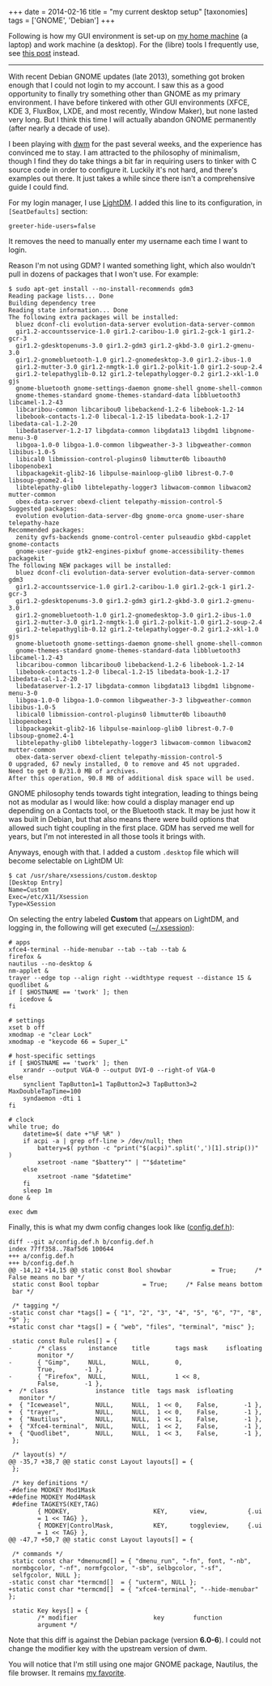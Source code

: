 +++
date = 2014-02-16
title = "my current desktop setup"
[taxonomies]
tags = ['GNOME', 'Debian']
+++

Following is how my GUI environment is set-up on [my home machine] (a
laptop) and work machine (a desktop). For the (libre) tools I frequently
use, see [this post] instead.

---

With recent Debian GNOME updates (late 2013), something got broken
enough that I could not login to my account. I saw this as a good
opportunity to finally try something other than GNOME as my primary
environment. I have before tinkered with other GUI environments (XFCE,
KDE 3, FluxBox, LXDE, and most recently, Window Maker), but none lasted
very long. But I think this time I will actually abandon GNOME
permanently (after nearly a decade of use).

I been playing with [dwm] for the past several weeks, and the experience
has convinced me to stay. I am attracted to the philosophy of
minimalism, though I find they do take things a bit far in requiring
users to tinker with C source code in order to configure it. Luckily
it's not hard, and there's examples out there. It just takes a while
since there isn't a comprehensive guide I could find.

For my login manager, I use [LightDM]. I added this line to its
configuration, in `[SeatDefaults]` section:

    greeter-hide-users=false

It removes the need to manually enter my username each time I want to
login.

Reason I'm not using GDM? I wanted something light, which also
wouldn't pull in dozens of packages that I won't use. For example:

    $ sudo apt-get install --no-install-recommends gdm3
    Reading package lists... Done
    Building dependency tree
    Reading state information... Done
    The following extra packages will be installed:
      bluez dconf-cli evolution-data-server evolution-data-server-common
      gir1.2-accountsservice-1.0 gir1.2-caribou-1.0 gir1.2-gck-1 gir1.2-gcr-3
      gir1.2-gdesktopenums-3.0 gir1.2-gdm3 gir1.2-gkbd-3.0 gir1.2-gmenu-3.0
      gir1.2-gnomebluetooth-1.0 gir1.2-gnomedesktop-3.0 gir1.2-ibus-1.0
      gir1.2-mutter-3.0 gir1.2-nmgtk-1.0 gir1.2-polkit-1.0 gir1.2-soup-2.4
      gir1.2-telepathyglib-0.12 gir1.2-telepathylogger-0.2 gir1.2-xkl-1.0 gjs
      gnome-bluetooth gnome-settings-daemon gnome-shell gnome-shell-common
      gnome-themes-standard gnome-themes-standard-data libbluetooth3 libcamel-1.2-43
      libcaribou-common libcaribou0 libebackend-1.2-6 libebook-1.2-14
      libebook-contacts-1.2-0 libecal-1.2-15 libedata-book-1.2-17 libedata-cal-1.2-20
      libedataserver-1.2-17 libgdata-common libgdata13 libgdm1 libgnome-menu-3-0
      libgoa-1.0-0 libgoa-1.0-common libgweather-3-3 libgweather-common libibus-1.0-5
      libical0 libmission-control-plugins0 libmutter0b liboauth0 libopenobex1
      libpackagekit-glib2-16 libpulse-mainloop-glib0 librest-0.7-0 libsoup-gnome2.4-1
      libtelepathy-glib0 libtelepathy-logger3 libwacom-common libwacom2 mutter-common
      obex-data-server obexd-client telepathy-mission-control-5
    Suggested packages:
      evolution evolution-data-server-dbg gnome-orca gnome-user-share telepathy-haze
    Recommended packages:
      zenity gvfs-backends gnome-control-center pulseaudio gkbd-capplet gnome-contacts
      gnome-user-guide gtk2-engines-pixbuf gnome-accessibility-themes packagekit
    The following NEW packages will be installed:
      bluez dconf-cli evolution-data-server evolution-data-server-common gdm3
      gir1.2-accountsservice-1.0 gir1.2-caribou-1.0 gir1.2-gck-1 gir1.2-gcr-3
      gir1.2-gdesktopenums-3.0 gir1.2-gdm3 gir1.2-gkbd-3.0 gir1.2-gmenu-3.0
      gir1.2-gnomebluetooth-1.0 gir1.2-gnomedesktop-3.0 gir1.2-ibus-1.0
      gir1.2-mutter-3.0 gir1.2-nmgtk-1.0 gir1.2-polkit-1.0 gir1.2-soup-2.4
      gir1.2-telepathyglib-0.12 gir1.2-telepathylogger-0.2 gir1.2-xkl-1.0 gjs
      gnome-bluetooth gnome-settings-daemon gnome-shell gnome-shell-common
      gnome-themes-standard gnome-themes-standard-data libbluetooth3 libcamel-1.2-43
      libcaribou-common libcaribou0 libebackend-1.2-6 libebook-1.2-14
      libebook-contacts-1.2-0 libecal-1.2-15 libedata-book-1.2-17 libedata-cal-1.2-20
      libedataserver-1.2-17 libgdata-common libgdata13 libgdm1 libgnome-menu-3-0
      libgoa-1.0-0 libgoa-1.0-common libgweather-3-3 libgweather-common libibus-1.0-5
      libical0 libmission-control-plugins0 libmutter0b liboauth0 libopenobex1
      libpackagekit-glib2-16 libpulse-mainloop-glib0 librest-0.7-0 libsoup-gnome2.4-1
      libtelepathy-glib0 libtelepathy-logger3 libwacom-common libwacom2 mutter-common
      obex-data-server obexd-client telepathy-mission-control-5
    0 upgraded, 67 newly installed, 0 to remove and 45 not upgraded.
    Need to get 0 B/31.0 MB of archives.
    After this operation, 90.8 MB of additional disk space will be used.

GNOME philosophy tends towards tight integration, leading to things
being not as modular as I would like: how could a display manager end up
depending on a Contacts tool, or the Bluetooth stack. It may be just how
it was built in Debian, but that also means there were build options
that allowed such tight coupling in the first place. GDM has served me
well for years, but I'm not interested in all those tools it brings
with.

Anyways, enough with that. I added a custom `.desktop` file which will
become selectable on LightDM UI:

    $ cat /usr/share/xsessions/custom.desktop
    [Desktop Entry]
    Name=Custom
    Exec=/etc/X11/Xsession
    Type=XSession

On selecting the entry labeled **Custom** that appears on LightDM, and
logging in, the following will get executed ([~/.xsession]):

``` {.sourceCode .sh}
# apps
xfce4-terminal --hide-menubar --tab --tab --tab &
firefox &
nautilus --no-desktop &
nm-applet &
trayer --edge top --align right --widthtype request --distance 15 &
quodlibet &
if [ $HOSTNAME == 'twork' ]; then
   icedove &
fi

# settings
xset b off
xmodmap -e "clear Lock"
xmodmap -e "keycode 66 = Super_L"

# host-specific settings
if [ $HOSTNAME == 'twork' ]; then
    xrandr --output VGA-0 --output DVI-0 --right-of VGA-0
else
    synclient TapButton1=1 TapButton2=3 TapButton3=2 MaxDoubleTapTime=100
    syndaemon -dti 1
fi

# clock
while true; do
    datetime=$( date +"%F %R" )
    if acpi -a | grep off-line > /dev/null; then
        battery=$( python -c "print("$(acpi)".split(',')[1].strip())" )
        xsetroot -name "$battery"" | ""$datetime"
    else
        xsetroot -name "$datetime"
    fi
    sleep 1m
done &

exec dwm
```

Finally, this is what my dwm config changes look like ([config.def.h]):

    diff --git a/config.def.h b/config.def.h
    index 77ff358..78af5d6 100644
    +++ a/config.def.h
    +++ b/config.def.h
    @@ -14,12 +14,15 @@ static const Bool showbar           = True;     /*
    False means no bar */
     static const Bool topbar            = True;     /* False means bottom
     bar */

     /* tagging */
    -static const char *tags[] = { "1", "2", "3", "4", "5", "6", "7", "8",
    "9" };
    +static const char *tags[] = { "web", "files", "terminal", "misc" };

     static const Rule rules[] = {
    -       /* class      instance    title       tags mask     isfloating
            monitor */
    -       { "Gimp",     NULL,       NULL,       0,
            True,        -1 },
    -       { "Firefox",  NULL,       NULL,       1 << 8,
            False,       -1 },
    +  /* class             instance  title  tags mask  isfloating
       monitor */
    +  { "Iceweasel",       NULL,     NULL,  1 << 0,    False,       -1 },
    +  { "trayer",          NULL,     NULL,  1 << 0,    False,       -1 },
    +  { "Nautilus",        NULL,     NULL,  1 << 1,    False,       -1 },
    +  { "Xfce4-terminal",  NULL,     NULL,  1 << 2,    False,       -1 },
    +  { "Quodlibet",       NULL,     NULL,  1 << 3,    False,       -1 },
     };

     /* layout(s) */
    @@ -35,7 +38,7 @@ static const Layout layouts[] = {
     };

     /* key definitions */
    -#define MODKEY Mod1Mask
    +#define MODKEY Mod4Mask
     #define TAGKEYS(KEY,TAG)
            { MODKEY,                       KEY,      view,           {.ui
            = 1 << TAG} },
            { MODKEY|ControlMask,           KEY,      toggleview,     {.ui
            = 1 << TAG} },
    @@ -47,7 +50,7 @@ static const Layout layouts[] = {

     /* commands */
     static const char *dmenucmd[] = { "dmenu_run", "-fn", font, "-nb",
     normbgcolor, "-nf", normfgcolor, "-sb", selbgcolor, "-sf",
     selfgcolor, NULL };
    -static const char *termcmd[]  = { "uxterm", NULL };
    +static const char *termcmd[]  = { "xfce4-terminal", "--hide-menubar"
    };

     static Key keys[] = {
            /* modifier                     key        function
            argument */

Note that this diff is against the Debian package (version **6.0-6**). I
could not change the modifier key with the upstream version of dwm.

You will notice that I'm still using one major GNOME package, Nautilus,
the file browser. It remains [my favorite].

  [my home machine]: http://tshepang.net/sony-vaio-pro-13-svp13212sgbi
  [this post]: http://tshepang.net/floss-i-use-a-lot
  [dwm]: http://dwm.suckless.org
  [LightDM]: http://www.freedesktop.org/wiki/Software/LightDM
  [~/.xsession]: https://bitbucket.org/tshepang/custom/src/tip/xsession
  [config.def.h]: https://bitbucket.org/tshepang/custom/src/tip/config.def.h
  [my favorite]: http://tshepang.net/favorite-floss
